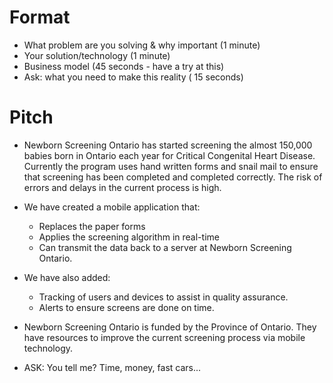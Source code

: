 # Format
* What problem are you solving & why important (1 minute)
* Your solution/technology (1 minute)
* Business model  (45 seconds - have a try at this)
* Ask: what you need to make this reality ( 15 seconds)


# Pitch
* Newborn Screening Ontario has started screening the almost 150,000
  babies born in Ontario each year for Critical Congenital Heart
  Disease. Currently the program uses hand written forms and snail
  mail to ensure that screening has been completed and completed
  correctly. The risk of errors and delays in the current process is high.

* We have created a mobile application that:
    * Replaces the paper forms
    * Applies the screening algorithm in real-time
    * Can transmit the data back to a server at Newborn Screening Ontario.

* We have also added:
    * Tracking of users and devices to assist in quality assurance.
    * Alerts to ensure screens are done on time.

* Newborn Screening Ontario is funded by the Province of Ontario. They
  have resources to improve the current screening process via mobile
  technology.

* ASK: You tell me? Time, money, fast cars...
